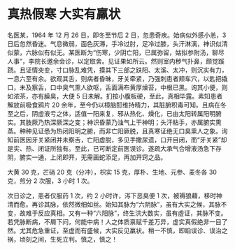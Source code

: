# 真热假寒 大实有羸状

名医某，1964 年 12 月 26 日，即冬至节后 2 日，忽患奇疾。始病似外感小恙，3 日后忽然昏迷。气息微弱，面色灰滞，手冷过肘，足冷过膝，头汗淋漓，神识似清似蒙，六脉似有似无。某医断为“伤寒，少阴亡阳，已属弥留，姑拟参附汤，聊尽人事”，李院长邀余会诊，以定取舍。见证果如所云。然则室内秽气扑鼻，颇觉蹊跷。且证情突变，寸口脉乱难凭，摸其下三部之趺阳、太溪、太冲，则沉实有力，一息六至有余。欲观其舌，则病者昏昧，牙关牵紧，乃强刺患者颊车穴，以匙把撬口，未及察舌，口中臭气熏人欲呕，舌面满布黄厚燥苔，中根已黑。询其小便，则如浓茶，亦有臊臭，大便 5 日未解。扪按小腹板硬，至此，真相毕露。素知患者解放前吸食鸦片 20 余年，至今仍以樟脑酊维持精力，其脏腑积毒可知。且病在冬至之后，阴虚液亏之体，适值一阳来复，邪从热化、燥化，已由太阳转属阳明腑实。其肢厥乃热深厥深之变；神识昏蒙乃浊气上干神明；头汗粘手，亦属腑实熏蒸。种种见证悉为热闭阳明之腑，而非亡阳厥脱，且真寒证绝无口臭熏人之象。询知前医因牙关紧闭并未察舌，亡阳虚脱，多见手撒尿遗，口开目闭，而“牙关紧”却是实、热、闭证所独有。至此，已可断定前医误诊。遂疏大承气合增液汤急下存阴，腑实一通，上闭即开，无需画蛇添足，再加开窍之品。

大黄 30 克，芒硝 20 克（分冲），枳实 15 克，厚朴、生地、元参、麦冬各 30 克，煎分 2 次服，3 小时 1 次。

次日诊之，患者仅服药 1 次，约 2 小时许，泻下恶臭便 1 次，被褥狼藉，移时神清而愈。再诊其脉，依然微细如丝。始知其脉为“六阴脉”，虽有大实之候，其脉不变，故难于反应真相。又有一种“六阳脉”，终生洪大数实，虽有虚证，其脉不变。若凭脉断病，不屑下问，何能中病！人之体质禀赋千差万异，虚实真假绝非一目了然。尤其危急重证，至虚而有盛候，大实反见羸状。稍一不慎，即蹈误诊、误治之祸，顷刻之间，生死立判。慎之，慎之！